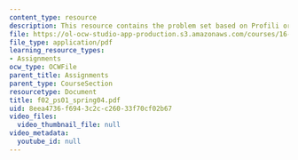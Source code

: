 ```yaml
---
content_type: resource
description: This resource contains the problem set based on Profili or Xfoil.
file: https://ol-ocw-studio-app-production.s3.amazonaws.com/courses/16-01-unified-engineering-i-ii-iii-iv-fall-2005-spring-2006/8eea4736f6943c2cc26033f70cf02b67_f02_ps01_spring04.pdf
file_type: application/pdf
learning_resource_types:
- Assignments
ocw_type: OCWFile
parent_title: Assignments
parent_type: CourseSection
resourcetype: Document
title: f02_ps01_spring04.pdf
uid: 8eea4736-f694-3c2c-c260-33f70cf02b67
video_files:
  video_thumbnail_file: null
video_metadata:
  youtube_id: null
---
```

